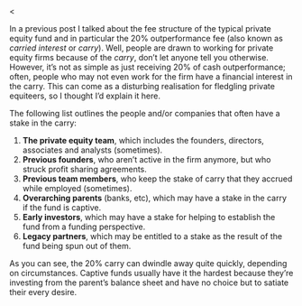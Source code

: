 <<p>In a previous post I talked about the fee structure of the typical private equity fund and in particular the 20% outperformance fee (also known as <em>carried interest </em>or<em> carry</em>). Well, people are drawn to working for private equity firms because of the <em>carry</em>, don&#8217;t let anyone tell you otherwise. However, it&#8217;s not as simple as just receiving 20% of cash outperformance; often, people who may not even work for the firm have a financial interest in the carry. This can come as a disturbing realisation for fledgling private equiteers, so I thought I&#8217;d explain it here.</p><p>The following list outlines the people and/or companies that often have a stake in the carry:</p><ol><li><strong>The private equity team</strong>, which includes the founders, directors, associates and analysts (sometimes).</li><li><strong>Previous founders</strong>, who aren&#8217;t active in the firm anymore, but who struck profit sharing agreements.</li><li><strong>Previous team members</strong>, who keep the stake of carry that they accrued while employed (sometimes).</li><li><strong>Overarching parents</strong> (banks, etc), which may have a stake in the carry if the fund is captive.</li><li><strong>Early investors</strong>, which may have a stake for helping to establish the fund from a funding perspective.</li><li><strong>Legacy partners</strong>, which may be entitled to a stake as the result of the fund being spun out of them.</li></ol><p>As you can see, the 20% carry can dwindle away quite quickly, depending on circumstances. Captive funds usually have it the hardest because they&#8217;re investing from the parent&#8217;s balance sheet and have no choice but to satiate their every desire.</p>
